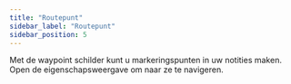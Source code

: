 ```yaml
---
title: "Routepunt"
sidebar_label: "Routepunt"
sidebar_position: 5
---
```


Met de waypoint schilder kunt u markeringspunten in uw notities maken. Open de eigenschapsweergave om naar ze te navigeren.
